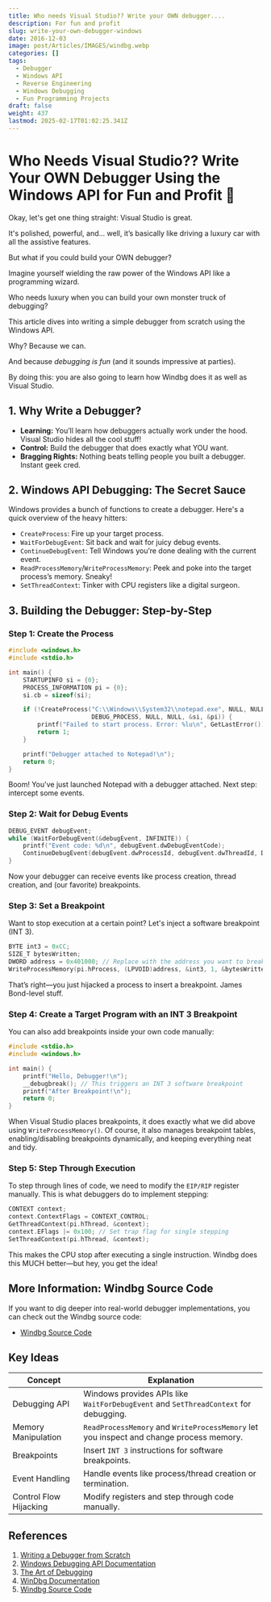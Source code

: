 ```yaml
---
title: Who needs Visual Studio?? Write your OWN debugger....
description: For fun and profit
slug: write-your-own-debugger-windows
date: 2016-12-03
image: post/Articles/IMAGES/windbg.webp
categories: []
tags:
  - Debugger
  - Windows API
  - Reverse Engineering
  - Windows Debugging
  - Fun Programming Projects
draft: false
weight: 437
lastmod: 2025-02-17T01:02:25.341Z
---
```

# Who Needs Visual Studio?? Write Your OWN Debugger Using the Windows API for Fun and Profit 🎯

Okay, let's get one thing straight: Visual Studio is great.

It's polished, powerful, and... well, it’s basically like driving a luxury car with all the assistive features.

But what if you could build your OWN debugger?

Imagine yourself wielding the raw power of the Windows API like a programming wizard.

Who needs luxury when you can build your own monster truck of debugging?

This article dives into writing a simple debugger from scratch using the Windows API.

Why? Because we can.

And because *debugging is fun* (and it sounds impressive at parties).

By doing this: you are also going to learn how Windbg does it as well as Visual Studio.

## 1. Why Write a Debugger?

* **Learning:** You’ll learn how debuggers actually work under the hood. Visual Studio hides all the cool stuff!
* **Control:** Build the debugger that does exactly what YOU want.
* **Bragging Rights:** Nothing beats telling people you built a debugger. Instant geek cred.

## 2. Windows API Debugging: The Secret Sauce

Windows provides a bunch of functions to create a debugger. Here's a quick overview of the heavy hitters:

* `CreateProcess`: Fire up your target process.
* `WaitForDebugEvent`: Sit back and wait for juicy debug events.
* `ContinueDebugEvent`: Tell Windows you’re done dealing with the current event.
* `ReadProcessMemory`/`WriteProcessMemory`: Peek and poke into the target process’s memory. Sneaky!
* `SetThreadContext`: Tinker with CPU registers like a digital surgeon.

## 3. Building the Debugger: Step-by-Step

### Step 1: Create the Process

```c
#include <windows.h>
#include <stdio.h>

int main() {
    STARTUPINFO si = {0};
    PROCESS_INFORMATION pi = {0};
    si.cb = sizeof(si);

    if (!CreateProcess("C:\\Windows\\System32\\notepad.exe", NULL, NULL, NULL, FALSE,
                       DEBUG_PROCESS, NULL, NULL, &si, &pi)) {
        printf("Failed to start process. Error: %lu\n", GetLastError());
        return 1;
    }

    printf("Debugger attached to Notepad!\n");
    return 0;
}
```

Boom! You've just launched Notepad with a debugger attached. Next step: intercept some events.

### Step 2: Wait for Debug Events

```c
DEBUG_EVENT debugEvent;
while (WaitForDebugEvent(&debugEvent, INFINITE)) {
    printf("Event code: %d\n", debugEvent.dwDebugEventCode);
    ContinueDebugEvent(debugEvent.dwProcessId, debugEvent.dwThreadId, DBG_CONTINUE);
}
```

Now your debugger can receive events like process creation, thread creation, and (our favorite) breakpoints.

### Step 3: Set a Breakpoint

Want to stop execution at a certain point? Let's inject a software breakpoint (INT 3).

```c
BYTE int3 = 0xCC;
SIZE_T bytesWritten;
DWORD address = 0x401000; // Replace with the address you want to breakpoint.
WriteProcessMemory(pi.hProcess, (LPVOID)address, &int3, 1, &bytesWritten);
```

That’s right—you just hijacked a process to insert a breakpoint. James Bond-level stuff.

### Step 4: Create a Target Program with an INT 3 Breakpoint

You can also add breakpoints inside your own code manually:

```c
#include <stdio.h>
#include <windows.h>

int main() {
    printf("Hello, Debugger!\n");
    __debugbreak(); // This triggers an INT 3 software breakpoint
    printf("After Breakpoint!\n");
    return 0;
}
```

When Visual Studio places breakpoints, it does exactly what we did above using `WriteProcessMemory()`. Of course, it also manages breakpoint tables, enabling/disabling breakpoints dynamically, and keeping everything neat and tidy.

### Step 5: Step Through Execution

To step through lines of code, we need to modify the `EIP/RIP` register manually. This is what debuggers do to implement stepping:

```c
CONTEXT context;
context.ContextFlags = CONTEXT_CONTROL;
GetThreadContext(pi.hThread, &context);
context.EFlags |= 0x100; // Set trap flag for single stepping
SetThreadContext(pi.hThread, &context);
```

This makes the CPU stop after executing a single instruction. Windbg does this MUCH better—but hey, you get the idea!

## More Information: Windbg Source Code

If you want to dig deeper into real-world debugger implementations, you can check out the Windbg source code:

* [Windbg Source Code](https://github.com/microsoft/WinDbg-Samples)

## Key Ideas

| Concept                | Explanation                                                                             |
| ---------------------- | --------------------------------------------------------------------------------------- |
| Debugging API          | Windows provides APIs like `WaitForDebugEvent` and `SetThreadContext` for debugging.    |
| Memory Manipulation    | `ReadProcessMemory` and `WriteProcessMemory` let you inspect and change process memory. |
| Breakpoints            | Insert `INT 3` instructions for software breakpoints.                                   |
| Event Handling         | Handle events like process/thread creation or termination.                              |
| Control Flow Hijacking | Modify registers and step through code manually.                                        |

## References

1. [Writing a Debugger from Scratch](https://www.timdbg.com/posts/writing-a-debugger-from-scratch-part-1/)
2. [Windows Debugging API Documentation](https://learn.microsoft.com/en-us/windows/win32/debug/)
3. [The Art of Debugging](https://en.wikipedia.org/wiki/Debugging)
4. [WinDbg Documentation](https://learn.microsoft.com/en-us/windows-hardware/drivers/debugger/)
5. [Windbg Source Code](https://github.com/microsoft/WinDbg-Samples)
